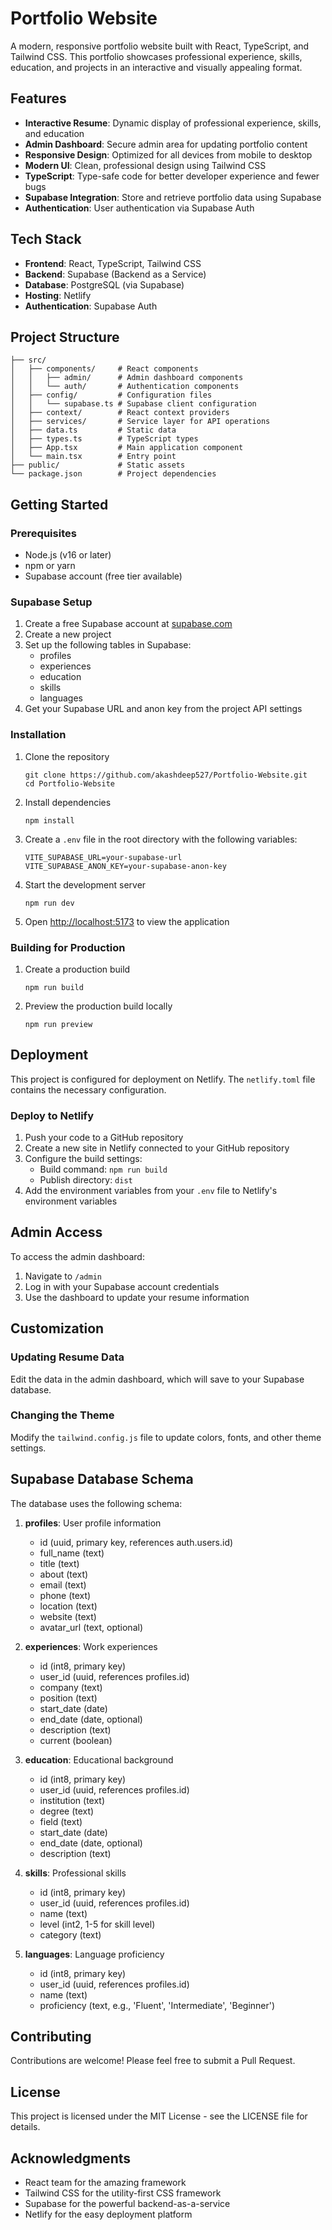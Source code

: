 # Portfolio Website

A modern, responsive portfolio website built with React, TypeScript, and Tailwind CSS. This portfolio showcases professional experience, skills, education, and projects in an interactive and visually appealing format.

## Features

- **Interactive Resume**: Dynamic display of professional experience, skills, and education
- **Admin Dashboard**: Secure admin area for updating portfolio content
- **Responsive Design**: Optimized for all devices from mobile to desktop
- **Modern UI**: Clean, professional design using Tailwind CSS
- **TypeScript**: Type-safe code for better developer experience and fewer bugs
- **Supabase Integration**: Store and retrieve portfolio data using Supabase
- **Authentication**: User authentication via Supabase Auth

## Tech Stack

- **Frontend**: React, TypeScript, Tailwind CSS
- **Backend**: Supabase (Backend as a Service)
- **Database**: PostgreSQL (via Supabase)
- **Hosting**: Netlify
- **Authentication**: Supabase Auth

## Project Structure

```
├── src/
│   ├── components/     # React components
│   │   ├── admin/      # Admin dashboard components
│   │   └── auth/       # Authentication components
│   ├── config/         # Configuration files
│   │   └── supabase.ts # Supabase client configuration
│   ├── context/        # React context providers
│   ├── services/       # Service layer for API operations
│   ├── data.ts         # Static data
│   ├── types.ts        # TypeScript types
│   ├── App.tsx         # Main application component
│   └── main.tsx        # Entry point
├── public/             # Static assets
└── package.json        # Project dependencies
```

## Getting Started

### Prerequisites

- Node.js (v16 or later)
- npm or yarn
- Supabase account (free tier available)

### Supabase Setup

1. Create a free Supabase account at [supabase.com](https://supabase.com)
2. Create a new project
3. Set up the following tables in Supabase:
   - profiles
   - experiences
   - education
   - skills
   - languages
4. Get your Supabase URL and anon key from the project API settings

### Installation

1. Clone the repository
   ```
   git clone https://github.com/akashdeep527/Portfolio-Website.git
   cd Portfolio-Website
   ```

2. Install dependencies
   ```
   npm install
   ```

3. Create a `.env` file in the root directory with the following variables:
   ```
   VITE_SUPABASE_URL=your-supabase-url
   VITE_SUPABASE_ANON_KEY=your-supabase-anon-key
   ```

4. Start the development server
   ```
   npm run dev
   ```

5. Open [http://localhost:5173](http://localhost:5173) to view the application

### Building for Production

1. Create a production build
   ```
   npm run build
   ```

2. Preview the production build locally
   ```
   npm run preview
   ```

## Deployment

This project is configured for deployment on Netlify. The `netlify.toml` file contains the necessary configuration.

### Deploy to Netlify

1. Push your code to a GitHub repository
2. Create a new site in Netlify connected to your GitHub repository
3. Configure the build settings:
   - Build command: `npm run build`
   - Publish directory: `dist`
4. Add the environment variables from your `.env` file to Netlify's environment variables

## Admin Access

To access the admin dashboard:

1. Navigate to `/admin`
2. Log in with your Supabase account credentials
3. Use the dashboard to update your resume information

## Customization

### Updating Resume Data

Edit the data in the admin dashboard, which will save to your Supabase database.

### Changing the Theme

Modify the `tailwind.config.js` file to update colors, fonts, and other theme settings.

## Supabase Database Schema

The database uses the following schema:

1. **profiles**: User profile information
   - id (uuid, primary key, references auth.users.id)
   - full_name (text)
   - title (text)
   - about (text)
   - email (text)
   - phone (text)
   - location (text)
   - website (text)
   - avatar_url (text, optional)

2. **experiences**: Work experiences
   - id (int8, primary key)
   - user_id (uuid, references profiles.id)
   - company (text)
   - position (text)
   - start_date (date)
   - end_date (date, optional)
   - description (text)
   - current (boolean)

3. **education**: Educational background
   - id (int8, primary key)
   - user_id (uuid, references profiles.id)
   - institution (text)
   - degree (text)
   - field (text)
   - start_date (date)
   - end_date (date, optional)
   - description (text)

4. **skills**: Professional skills
   - id (int8, primary key)
   - user_id (uuid, references profiles.id)
   - name (text)
   - level (int2, 1-5 for skill level)
   - category (text)

5. **languages**: Language proficiency
   - id (int8, primary key)
   - user_id (uuid, references profiles.id)
   - name (text)
   - proficiency (text, e.g., 'Fluent', 'Intermediate', 'Beginner')

## Contributing

Contributions are welcome! Please feel free to submit a Pull Request.

## License

This project is licensed under the MIT License - see the LICENSE file for details.

## Acknowledgments

- React team for the amazing framework
- Tailwind CSS for the utility-first CSS framework
- Supabase for the powerful backend-as-a-service
- Netlify for the easy deployment platform 